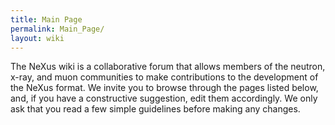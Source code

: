 ```yaml
---
title: Main Page
permalink: Main_Page/
layout: wiki
---
```


The NeXus wiki is a collaborative forum that allows members of the
neutron, x-ray, and muon communities to make contributions to the
development of the NeXus format. We invite you to browse through the
pages listed below, and, if you have a constructive suggestion, edit
them accordingly. We only ask that you read a few simple guidelines
before making any changes.
